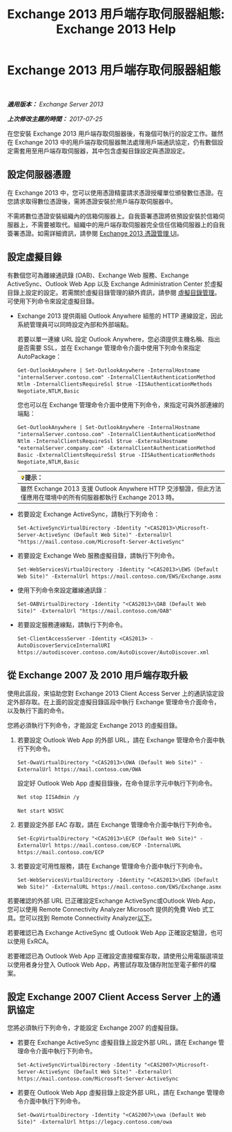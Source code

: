 ﻿---
title: 'Exchange 2013 用戶端存取伺服器組態: Exchange 2013 Help'
TOCTitle: Exchange 2013 用戶端存取伺服器組態
ms:assetid: 01432ae4-2a00-44a4-a4dd-4eb8d7e6cfae
ms:mtpsurl: https://technet.microsoft.com/zh-tw/library/Hh529912(v=EXCHG.150)
ms:contentKeyID: 50472455
ms.date: 05/21/2018
mtps_version: v=EXCHG.150
ms.translationtype: MT
---

# Exchange 2013 用戶端存取伺服器組態

 

_**適用版本：** Exchange Server 2013_

_**上次修改主題的時間：** 2017-07-25_

在您安裝 Exchange 2013 用戶端存取伺服器後，有幾個可執行的設定工作。雖然在 Exchange 2013 中的用戶端存取伺服器無法處理用戶端通訊協定，仍有數個設定需套用至用戶端存取伺服器，其中包含虛擬目錄設定與憑證設定。

## 設定伺服器憑證

在 Exchange 2013 中，您可以使用憑證精靈請求憑證授權單位頒發數位憑證。在您請求取得數位憑證後，需將憑證安裝於用戶端存取伺服器中。

不需將數位憑證安裝組織內的信箱伺服器上。自我簽署憑證將依預設安裝於信箱伺服器上，不需要被取代。組織中的用戶端存取伺服器完全信任信箱伺服器上的自我簽署憑證。如需詳細資訊，請參閱 [Exchange 2013 憑證管理 UI](exchange-2013-certificate-management-ui-exchange-2013-help.md)。

## 設定虛擬目錄

有數個您可為離線通訊錄 (OAB)、Exchange Web 服務、Exchange ActiveSync、Outlook Web App 以及 Exchange Administration Center 於虛擬目錄上設定的設定。若需關於虛擬目錄管理的額外資訊，請參閱 [虛擬目錄管理](virtual-directory-management-exchange-2013-help.md)。可使用下列命令來設定虛擬目錄。

  - Exchange 2013 提供兩組 Outlook Anywhere 組態的 HTTP 連線設定，因此系統管理員可以同時設定內部和外部端點。
    
    若要以單一連線 URL 設定 Outlook Anywhere，您必須提供主機名稱、指出是否需要 SSL，並在 Exchange 管理命令介面中使用下列命令來指定 AutoPackage：
    
        Get-OutlookAnywhere | Set-OutlookAnywhere -InternalHostname "internalServer.contoso.com" -InternalClientAuthenticationMethod Ntlm -InternalClientsRequireSsl $true -IISAuthenticationMethods Negotiate,NTLM,Basic
    
    您也可以在 Exchange 管理命令介面中使用下列命令，來指定可與外部連線的端點：
    
        Get-OutlookAnywhere | Set-OutlookAnywhere -InternalHostname "internalServer.contoso.com" -InternalClientAuthenticationMethod Ntlm -InternalClientsRequireSsl $true -ExternalHostname "externalServer.company.com" -ExternalClientAuthenticationMethod Basic -ExternalClientsRequireSsl $true -IISAuthenticationMethods Negotiate,NTLM,Basic
    
    <table>
    <thead>
    <tr class="header">
    <th><img src="images/Bb124558.tip(EXCHG.150).gif" title="提示" alt="提示" />提示：</th>
    </tr>
    </thead>
    <tbody>
    <tr class="odd">
    <td>雖然 Exchange 2013 支援 Outlook Anywhere HTTP 交涉驗證，但此方法僅應用在環境中的所有伺服器都執行 Exchange 2013 時。</td>
    </tr>
    </tbody>
    </table>


  - 若要設定 Exchange ActiveSync，請執行下列命令：
    
        Set-ActiveSyncVirtualDirectory -Identity "<CAS2013>\Microsoft-Server-ActiveSync (Default Web Site)" -ExternalUrl "https://mail.contoso.com/Microsoft-Server-ActiveSync"

  - 若要設定 Exchange Web 服務虛擬目錄，請執行下列命令。
    
        Set-WebServicesVirtualDirectory -Identity "<CAS2013>\EWS (Default Web Site)" -ExternalUrl https://mail.contoso.com/EWS/Exchange.asmx

  - 使用下列命令來設定離線通訊錄：
    
        Set-OABVirtualDirectory -Identity "<CAS2013>\OAB (Default Web Site)" -ExternalUrl "https://mail.contoso.com/OAB"

  - 若要設定服務連線點，請執行下列命令。
    
        Set-ClientAccessServer -Identity <CAS2013> -AutoDiscoverServiceInternalURI https://autodiscover.contoso.com/AutoDiscover/AutoDiscover.xml

## 從 Exchange 2007 及 2010 用戶端存取升級

使用此區段，來協助您對 Exchange 2013 Client Access Server 上的通訊協定設定外部存取。在上面的設定虛擬目錄區段中執行 Exchange 管理命令介面命令，以及執行下面的命令。

您將必須執行下列命令，才能設定 Exchange 2013 的虛擬目錄。

1.  若要設定 Outlook Web App 的外部 URL，請在 Exchange 管理命令介面中執行下列命令。
    
        Set-OwaVirtualDirectory "<CAS2013>\OWA (Default Web Site)" -ExternalUrl https://mail.contoso.com/OWA
    
    設定好 Outlook Web App 虛擬目錄後，在命令提示字元中執行下列命令。
    
        Net stop IISAdmin /y
    
        Net start W3SVC

2.  若要設定外部 EAC 存取，請在 Exchange 管理命令介面中執行下列命令。
    
        Set-EcpVirtualDirectory "<CAS2013>\ECP (Default Web Site)" -ExternalUrl https://mail.contoso.com/ECP -InternalURL https://mail.contoso.com/ECP 

3.  若要設定可用性服務，請在 Exchange 管理命令介面中執行下列命令。
    
        Set-WebServicesVirtualDirectory -Identity "<CAS2013>\EWS (Default Web Site)" -ExternalURL https://mail.contoso.com/EWS/Exchange.asmx

若要確認的外部 URL 已正確設定Exchange ActiveSync或Outlook Web App，您可以使用 Remote Connectivity Analyzer Microsoft 提供的免費 Web 式工具。您可以找到 Remote Connectivity Analyzer[以下](http://go.microsoft.com/fwlink/?linkid=154308)。

若要確認已為 Exchange ActiveSync 或 Outlook Web App 正確設定驗證，也可以使用 ExRCA。

若要確認已為 Outlook Web App 正確設定直接檔案存取，請使用公用電腦選項並以使用者身分登入 Outlook Web App，再嘗試存取及儲存附加至電子郵件的檔案。

## 設定 Exchange 2007 Client Access Server 上的通訊協定

您將必須執行下列命令，才能設定 Exchange 2007 的虛擬目錄。

  - 若要在 Exchange ActiveSync 虛擬目錄上設定外部 URL，請在 Exchange 管理命令介面中執行下列命令。
    
        Set-ActiveSyncVirtualDirectory -Identity "<CAS2007>\Microsoft-Server-ActiveSync (Default Web Site)" -ExternalUrl https://mail.contoso.com/Microsoft-Server-ActiveSync

  - 若要在 Outlook Web App 虛擬目錄上設定外部 URL，請在 Exchange 管理命令介面中執行下列命令。
    
        Set-OwaVirtualDirectory -Identity "<CAS2007>\owa (Default Web Site)" -ExternalUrl https://legacy.contoso.com/owa


